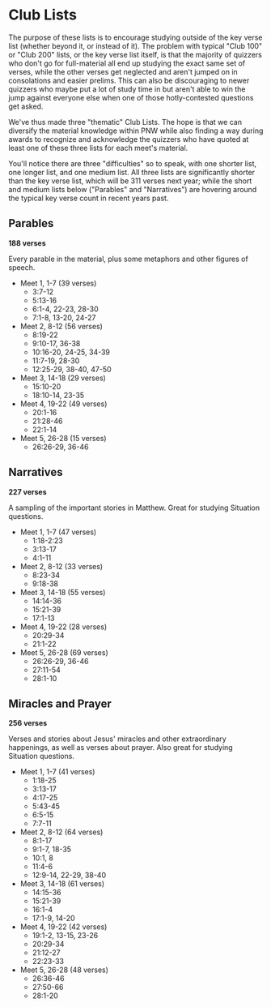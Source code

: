# Club Lists

The purpose of these lists is to encourage studying outside of the key verse list (whether beyond it, or instead of it). The problem with typical "Club 100" or "Club 200" lists, or the key verse list itself, is that the majority of quizzers who don't go for full-material all end up studying the exact same set of verses, while the other verses get neglected and aren't jumped on in consolations and easier prelims. This can also be discouraging to newer quizzers who maybe put a lot of study time in but aren't able to win the jump against everyone else when one of those hotly-contested questions get asked.

We've thus made three "thematic" Club Lists. The hope is that we can diversify the material knowledge within PNW while also finding a way during awards to recognize and acknowledge the quizzers who have quoted at least one of these three lists for each meet's material.

You'll notice there are three "difficulties" so to speak, with one shorter list, one longer list, and one medium list. All three lists are significantly shorter than the key verse list, which will be 311 verses next year; while the short and medium lists below ("Parables" and "Narratives") are hovering around the typical key verse count in recent years past.

## Parables

**188 verses**

Every parable in the material, plus some metaphors and other figures of speech.

- Meet 1, 1-7 (39 verses)
    - 3:7-12
    - 5:13-16
    - 6:1-4, 22-23, 28-30
    - 7:1-8, 13-20, 24-27
- Meet 2, 8-12 (56 verses)
    - 8:19-22
    - 9:10-17, 36-38
    - 10:16-20, 24-25, 34-39
    - 11:7-19, 28-30
    - 12:25-29, 38-40, 47-50
- Meet 3, 14-18 (29 verses)
    - 15:10-20
    - 18:10-14, 23-35
- Meet 4, 19-22 (49 verses)
    - 20:1-16
    - 21:28-46
    - 22:1-14
- Meet 5, 26-28 (15 verses)
    - 26:26-29, 36-46

## Narratives

**227 verses**

A sampling of the important stories in Matthew. Great for studying Situation questions.

- Meet 1, 1-7 (47 verses)
    - 1:18-2:23
    - 3:13-17
    - 4:1-11
- Meet 2, 8-12 (33 verses)
    - 8:23-34
    - 9:18-38
- Meet 3, 14-18 (55 verses)
    - 14:14-36
    - 15:21-39
    - 17:1-13
- Meet 4, 19-22 (28 verses)
    - 20:29-34
    - 21:1-22
- Meet 5, 26-28 (69 verses)
    - 26:26-29, 36-46
    - 27:11-54
    - 28:1-10

## Miracles and Prayer

**256 verses**

Verses and stories about Jesus' miracles and other extraordinary happenings, as well as verses about prayer. Also great for studying Situation questions.

- Meet 1, 1-7 (41 verses)
    - 1:18-25
    - 3:13-17
    - 4:17-25
    - 5:43-45
    - 6:5-15
    - 7:7-11
- Meet 2, 8-12 (64 verses)
    - 8:1-17
    - 9:1-7, 18-35
    - 10:1, 8
    - 11:4-6
    - 12:9-14, 22-29, 38-40
- Meet 3, 14-18 (61 verses)
    - 14:15-36
    - 15:21-39
    - 16:1-4
    - 17:1-9, 14-20
- Meet 4, 19-22 (42 verses)
    - 19:1-2, 13-15, 23-26
    - 20:29-34
    - 21:12-27
    - 22:23-33
- Meet 5, 26-28 (48 verses)
    - 26:36-46
    - 27:50-66
    - 28:1-20
